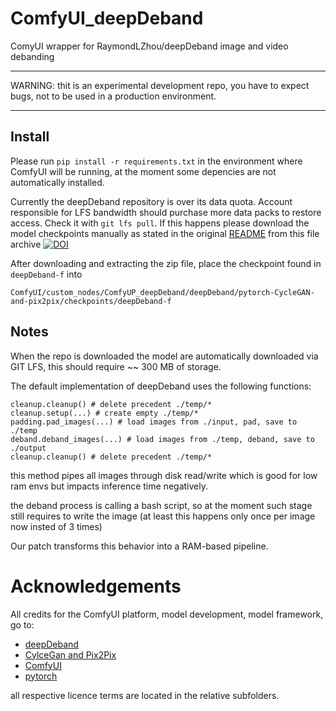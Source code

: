 # ComfyUI_deepDeband
ComyUI wrapper for RaymondLZhou/deepDeband image and video debanding


<hr>
WARNING: thit is an experimental development repo, you have to expect bugs, not to be used in a production environment.
<hr>

## Install
Please run `pip install -r requirements.txt` in the environment where ComfyUI will be running, at the moment some depencies are not automatically installed.

Currently the deepDeband repository is over its data quota. Account responsible for LFS bandwidth should purchase more data packs to restore access. Check it with `git lfs pull`.  If this happens please download the model checkpoints manually as stated in the original [README](https://github.com/RaymondLZhou/deepDeband/blob/master/README.md#model) from this file archive [![DOI](https://zenodo.org/badge/DOI/10.5281/zenodo.7523437.svg)](https://doi.org/10.5281/zenodo.7523437)

After downloading and extracting the zip file, place the checkpoint found in ` deepDeband-f ` into 

```
ComfyUI/custom_nodes/ComfyUP_deepDeband/deepDeband/pytorch-CycleGAN-and-pix2pix/checkpoints/deepDeband-f 
```




## Notes
When the repo is downloaded the model are automatically downloaded via GIT LFS, this should require ~~ 300 MB of storage.

The default implementation of deepDeband uses the following functions:
```
cleanup.cleanup() # delete precedent ./temp/*
cleanup.setup(...) # create empty ./temp/*
padding.pad_images(...) # load images from ./input, pad, save to ./temp
deband.deband_images(...) # load images from ./temp, deband, save to ./output
cleanup.cleanup() # delete precedent ./temp/*
```
this method pipes all images through disk read/write which is good for low ram envs but impacts inference time negatively.

the deband process is calling a bash script, so at the moment such stage still requires to write the image (at least this happens only once per image now insted of 3 times)

Our patch transforms this behavior into a RAM-based pipeline.


# Acknowledgements

All credits for the ComfyUI platform, model development, model framework, go to:
- [deepDeband](https://github.com/RaymondLZhou/deepDeband)
- [CylceGan and Pix2Pix](https://github.com/junyanz/pytorch-CycleGAN-and-pix2pix)
- [ComfyUI](https://github.com/comfyui)
- [pytorch](https://github.com/pytorch/pytorch)

all respective licence terms are located in the relative subfolders.